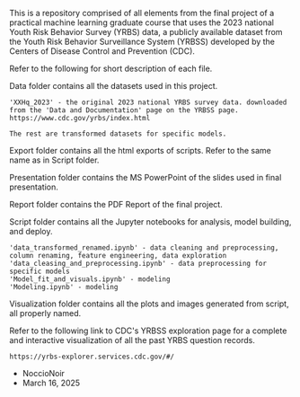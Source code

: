 This is a repository comprised of all elements from the final project of a practical machine learning graduate course that uses the 2023 national Youth Risk Behavior Survey (YRBS) data, a publicly available dataset from the Youth Risk Behavior Surveillance System (YRBSS) developed by the Centers of Disease Control and Prevention (CDC). 

Refer to the following for short description of each file.

Data folder contains all the datasets used in this project.
	
	'XXHq_2023' - the original 2023 national YRBS survey data. downloaded from the 'Data and Documentation' page on the YRBSS page. 
	https://www.cdc.gov/yrbs/index.html

	The rest are transformed datasets for specific models. 

Export folder contains all the html exports of scripts. Refer to the same name as in Script folder.

Presentation folder contains the MS PowerPoint of the slides used in final presentation.

Report folder contains the PDF Report of the final project.

Script folder contains all the Jupyter notebooks for analysis, model building, and deploy.

	'data_transformed_renamed.ipynb' - data cleaning and preprocessing, column renaming, feature engineering, data exploration
	'data_cleasing_and_preprocessing.ipynb' - data preprocessing for specific models
	'Model_fit_and_visuals.ipynb' - modeling
	'Modeling.ipynb' - modeling


Visualization folder contains all the plots and images generated from script, all properly named.


Refer to the following link to CDC's YRBSS exploration page for a complete and interactive visualization of all the past YRBS question records.

	https://yrbs-explorer.services.cdc.gov/#/

- NoccioNoir
- March 16, 2025
